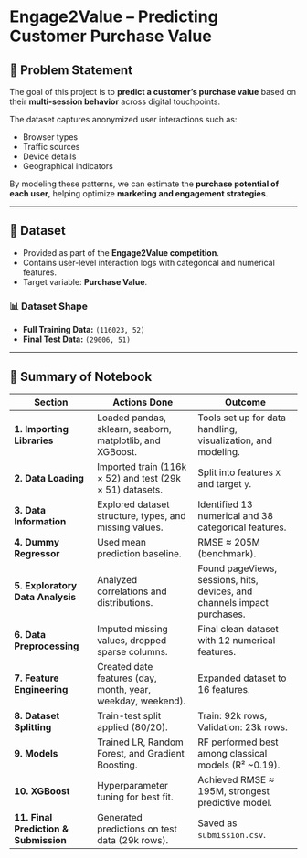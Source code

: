 # Engage2Value – Predicting Customer Purchase Value  

## 📌 Problem Statement  
The goal of this project is to **predict a customer’s purchase value** based on their **multi-session behavior** across digital touchpoints.  

The dataset captures anonymized user interactions such as:  
- Browser types  
- Traffic sources  
- Device details  
- Geographical indicators  

By modeling these patterns, we can estimate the **purchase potential of each user**, helping optimize **marketing and engagement strategies**.  

---

## 📂 Dataset  
- Provided as part of the **Engage2Value competition**.  
- Contains user-level interaction logs with categorical and numerical features.  
- Target variable: **Purchase Value**.  

### 📊 Dataset Shape  
- **Full Training Data:** `(116023, 52)`  
- **Final Test Data:** `(29006, 51)`

---

## 📑 Summary of Notebook  

| Section | Actions Done | Outcome |
|---------|--------------|---------|
| **1. Importing Libraries** | Loaded pandas, sklearn, seaborn, matplotlib, and XGBoost. | Tools set up for data handling, visualization, and modeling. |
| **2. Data Loading** | Imported train (116k × 52) and test (29k × 51) datasets. | Split into features `X` and target `y`. |
| **3. Data Information** | Explored dataset structure, types, and missing values. | Identified 13 numerical and 38 categorical features. |
| **4. Dummy Regressor** | Used mean prediction baseline. | RMSE ≈ 205M (benchmark). |
| **5. Exploratory Data Analysis** | Analyzed correlations and distributions. | Found pageViews, sessions, hits, devices, and channels impact purchases. |
| **6. Data Preprocessing** | Imputed missing values, dropped sparse columns. | Final clean dataset with 12 numerical features. |
| **7. Feature Engineering** | Created date features (day, month, year, weekday, weekend). | Expanded dataset to 16 features. |
| **8. Dataset Splitting** | Train-test split applied (80/20). | Train: 92k rows, Validation: 23k rows. |
| **9. Models** | Trained LR, Random Forest, and Gradient Boosting. | RF performed best among classical models (R² ~0.19). |
| **10. XGBoost** | Hyperparameter tuning for best fit. | Achieved RMSE ≈ 195M, strongest predictive model. |
| **11. Final Prediction & Submission** | Generated predictions on test data (29k rows). | Saved as `submission.csv`. |


